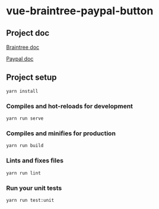 # vue-braintree-paypal-button

## Project doc

[Braintree doc](https://developers.braintreepayments.com/guides/paypal/vault/javascript/v3)

[Paypal doc](https://developer.paypal.com/docs/checkout/how-to/customize-button/)

## Project setup
```
yarn install
```

### Compiles and hot-reloads for development
```
yarn run serve
```

### Compiles and minifies for production
```
yarn run build
```

### Lints and fixes files
```
yarn run lint
```

### Run your unit tests
```
yarn run test:unit
```

